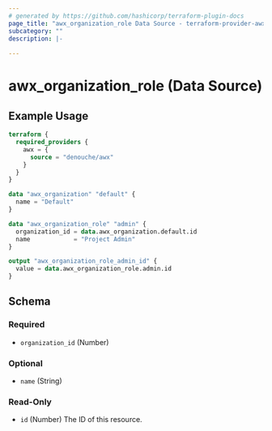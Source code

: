 ```yaml
---
# generated by https://github.com/hashicorp/terraform-plugin-docs
page_title: "awx_organization_role Data Source - terraform-provider-awx"
subcategory: ""
description: |-
  
---
```


# awx_organization_role (Data Source)



## Example Usage

```terraform
terraform {
  required_providers {
    awx = {
      source = "denouche/awx"
    }
  }
}

data "awx_organization" "default" {
  name = "Default"
}

data "awx_organization_role" "admin" {
  organization_id = data.awx_organization.default.id
  name            = "Project Admin"
}

output "awx_organization_role_admin_id" {
  value = data.awx_organization_role.admin.id
}
```

<!-- schema generated by tfplugindocs -->
## Schema

### Required

- `organization_id` (Number)

### Optional

- `name` (String)

### Read-Only

- `id` (Number) The ID of this resource.
